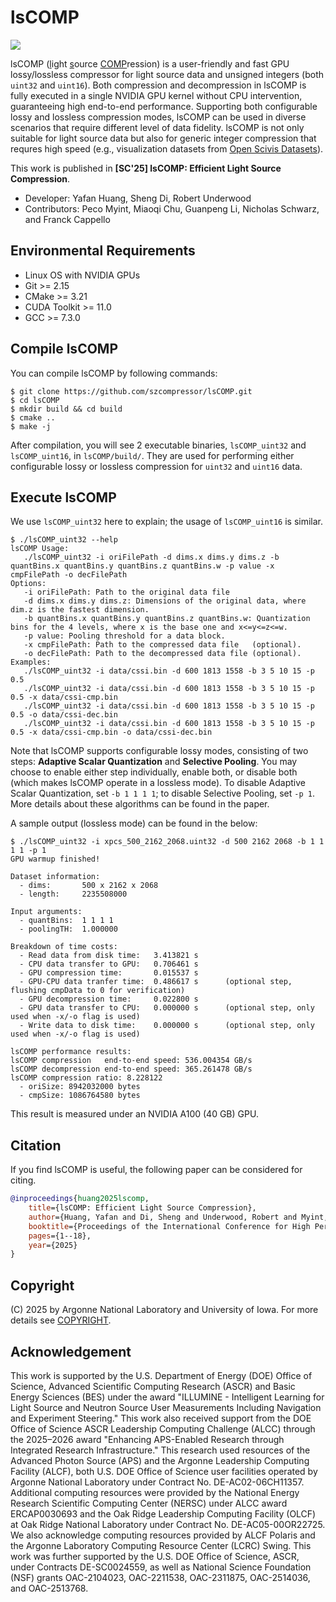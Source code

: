 # lsCOMP

<a href="./LICENSE"><img src="https://img.shields.io/badge/License-BSD%203--Clause-blue.svg"></a>

lsCOMP (<u>l</u>ight <u>s</u>ource <u>COMP</u>ression) is a user-friendly and fast GPU lossy/lossless compressor for light source data and unsigned integers (both ```uint32``` and ```uint16```).
Both compression and decompression in lsCOMP is fully executed in a single NVIDIA GPU kernel without CPU intervention, guaranteeing high end-to-end performance.
Supporting both configurable lossy and lossless compression modes, lsCOMP can be used in diverse scenarios that require different level of data fidelity.
lsCOMP is not only suitable for light source data but also for generic integer compression that requres high speed (e.g., visualization datasets from [Open Scivis Datasets](https://github.com/sci-visus/open-scivis-datasets)).

This work is published in **[SC'25] lsCOMP: Efficient Light Source Compression**.
- Developer: Yafan Huang, Sheng Di, Robert Underwood
- Contributors: Peco Myint, Miaoqi Chu, Guanpeng Li, Nicholas Schwarz, and Franck Cappello

## Environmental Requirements
- Linux OS with NVIDIA GPUs
- Git >= 2.15
- CMake >= 3.21
- CUDA Toolkit >= 11.0
- GCC >= 7.3.0

## Compile lsCOMP
You can compile lsCOMP by following commands:
```shell
$ git clone https://github.com/szcompressor/lsCOMP.git
$ cd lsCOMP
$ mkdir build && cd build
$ cmake ..
$ make -j
```
After compilation, you will see 2 executable binaries, ```lsCOMP_uint32``` and ```lsCOMP_uint16```, in ```lsCOMP/build/```.
They are used for performing either configurable lossy or lossless compression for ```uint32``` and ```uint16``` data.

## Execute lsCOMP
We use ```lsCOMP_uint32``` here to explain; the usage of ```lsCOMP_uint16``` is similar.
```shell
$ ./lsCOMP_uint32 --help
lsCOMP Usage:
   ./lsCOMP_uint32 -i oriFilePath -d dims.x dims.y dims.z -b quantBins.x quantBins.y quantBins.z quantBins.w -p value -x cmpFilePath -o decFilePath
Options:
   -i oriFilePath: Path to the original data file
   -d dims.x dims.y dims.z: Dimensions of the original data, where dim.z is the fastest dimension.
   -b quantBins.x quantBins.y quantBins.z quantBins.w: Quantization bins for the 4 levels, where x is the base one and x<=y<=z<=w.
   -p value: Pooling threshold for a data block.
   -x cmpFilePath: Path to the compressed data file   (optional).
   -o decFilePath: Path to the decompressed data file (optional).
Examples:
   ./lsCOMP_uint32 -i data/cssi.bin -d 600 1813 1558 -b 3 5 10 15 -p 0.5
   ./lsCOMP_uint32 -i data/cssi.bin -d 600 1813 1558 -b 3 5 10 15 -p 0.5 -x data/cssi-cmp.bin
   ./lsCOMP_uint32 -i data/cssi.bin -d 600 1813 1558 -b 3 5 10 15 -p 0.5 -o data/cssi-dec.bin
   ./lsCOMP_uint32 -i data/cssi.bin -d 600 1813 1558 -b 3 5 10 15 -p 0.5 -x data/cssi-cmp.bin -o data/cssi-dec.bin
```
Note that lsCOMP supports configurable lossy modes, consisting of two steps: **Adaptive Scalar Quantization** and **Selective Pooling**.
You may choose to enable either step individually, enable both, or disable both (which makes lsCOMP operate in a lossless mode).
To disable Adaptive Scalar Quantization, set ```-b 1 1 1 1```; to disable Selective Pooling, set ```-p 1```.
More details about these algorithms can be found in the paper.

A sample output (lossless mode) can be found in the below:
```shell
$ ./lsCOMP_uint32 -i xpcs_500_2162_2068.uint32 -d 500 2162 2068 -b 1 1 1 1 -p 1
GPU warmup finished!

Dataset information:
  - dims:       500 x 2162 x 2068
  - length:     2235508000

Input arguments:
  - quantBins:  1 1 1 1
  - poolingTH:  1.000000

Breakdown of time costs:
  - Read data from disk time:   3.413821 s
  - CPU data transfer to GPU:   0.706461 s
  - GPU compression time:       0.015537 s
  - GPU-CPU data tranfer time:  0.486617 s      (optional step, flushing cmpData to 0 for verification)
  - GPU decompression time:     0.022800 s
  - GPU data transfer to CPU:   0.000000 s      (optional step, only used when -x/-o flag is used)
  - Write data to disk time:    0.000000 s      (optional step, only used when -x/-o flag is used)

lsCOMP performance results:
lsCOMP compression   end-to-end speed: 536.004354 GB/s
lsCOMP decompression end-to-end speed: 365.261478 GB/s
lsCOMP compression ratio: 8.228122
  - oriSize: 8942032000 bytes
  - cmpSize: 1086764580 bytes
```
This result is measured under an NVIDIA A100 (40 GB) GPU.

## Citation
If you find lsCOMP is useful, the following paper can be considered for citing.
```bibtex
@inproceedings{huang2025lscomp,
    title={lsCOMP: Efficient Light Source Compression},
    author={Huang, Yafan and Di, Sheng and Underwood, Robert and Myint, Peco and Chu, Miaoqi and and Li, Guanpeng and Schwarz, Nicholas and Cappello, Franck},
    booktitle={Proceedings of the International Conference for High Performance Computing, Networking, Storage and Analysis},
    pages={1--18},
    year={2025}
}
```

## Copyright
(C) 2025 by Argonne National Laboratory and University of Iowa. For more details see [COPYRIGHT](https://github.com/szcompressor/lsCOMP/blob/main/LICENSE).

## Acknowledgement
This work is supported by the U.S. Department of Energy (DOE) Office of Science, Advanced Scientific Computing Research (ASCR) and Basic Energy Sciences (BES) under the award "ILLUMINE - Intelligent Learning for Light Source and Neutron Source User Measurements Including Navigation and Experiment Steering." This work also received support from the DOE Office of Science ASCR Leadership Computing Challenge (ALCC) through the 2025–2026 award "Enhancing APS-Enabled Research through Integrated Research Infrastructure." This research used resources of the Advanced Photon Source (APS) and the Argonne Leadership Computing Facility (ALCF), both U.S. DOE Office of Science user facilities operated by Argonne National Laboratory under Contract No. DE-AC02-06CH11357. Additional computing resources were provided by the National Energy Research Scientific Computing Center (NERSC) under ALCC award ERCAP0030693 and the Oak Ridge Leadership Computing Facility (OLCF) at Oak Ridge National Laboratory under Contract No. DE-AC05-00OR22725. We also acknowledge computing resources provided by ALCF Polaris and the Argonne Laboratory Computing Resource Center (LCRC) Swing. This work was further supported by the U.S. DOE Office of Science, ASCR, under Contracts DE-SC0024559, as well as National Science Foundation (NSF) grants OAC-2104023, OAC-2211538, OAC-2311875, OAC-2514036, and OAC-2513768.
